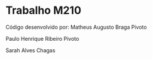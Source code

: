# Trabalho M210

Código desenvolvido por:
Matheus Augusto Braga Pivoto

Paulo Henrique Ribeiro Pivoto

Sarah Alves Chagas
